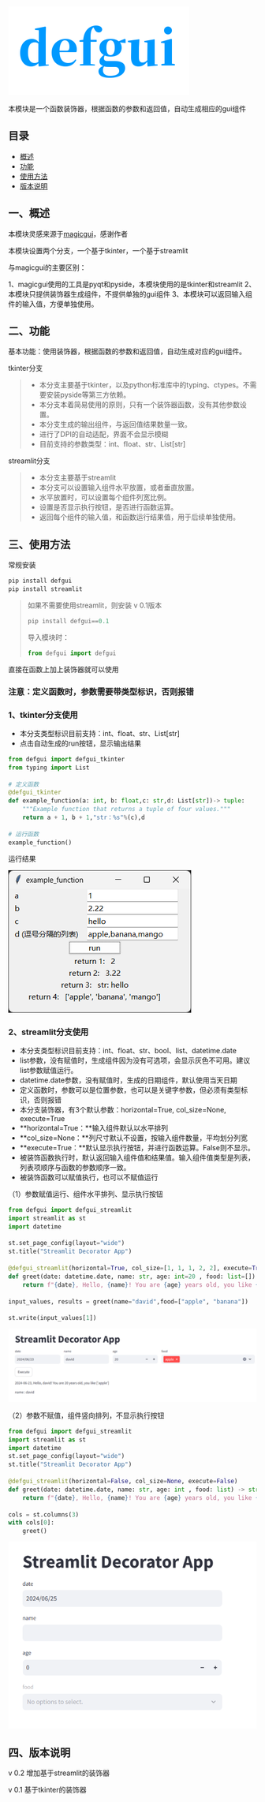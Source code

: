 ![logo](logo.png)

本模块是一个函数装饰器，根据函数的参数和返回值，自动生成相应的gui组件

## 目录
* [概述](README-zh.md#一、概述)
* [功能](README-zh.md#二、功能)
* [使用方法](README-zh.md#三、使用方法)
* [版本说明](README-zh.md#四、版本说明)

## 一、概述
本模块灵感来源于[magicgui](https://github.com/pyapp-kit/magicgui)，感谢作者

本模块设置两个分支，一个基于tkinter，一个基于streamlit

与magicgui的主要区别：

1、magicgui使用的工具是pyqt和pyside，本模块使用的是tkinter和streamlit
2、本模块只提供装饰器生成组件，不提供单独的gui组件
3、本模块可以返回输入组件的输入值，方便单独使用。

## 二、功能
基本功能：使用装饰器，根据函数的参数和返回值，自动生成对应的gui组件。

tkinter分支
> 	- 本分支主要基于tkinter，以及python标准库中的typing、ctypes。不需要安装pyside等第三方依赖。
> 	- 本分支本着简易使用的原则，只有一个装饰器函数，没有其他参数设置。
> 	- 本分支生成的输出组件，与返回值结果数量一致。
> 	- 进行了DPI的自动适配，界面不会显示模糊
> 	- 目前支持的参数类型：int、float、str、List[str]

streamlit分支
> 	- 本分支主要基于streamlit
> 	- 本分支可以设置输入组件水平放置，或者垂直放置。
> 	- 水平放置时，可以设置每个组件列宽比例。
> 	- 设置是否显示执行按钮，是否进行函数运算。
> 	- 返回每个组件的输入值，和函数运行结果值，用于后续单独使用。

## 三、使用方法
常规安装
```python
pip install defgui
pip install streamlit
```

>如果不需要使用streamlit，则安装 v 0.1版本
>```python
>pip install defgui==0.1
>```
>导入模块时：
>```python
>from defgui import defgui
>```


直接在函数上加上装饰器就可以使用

### 注意：定义函数时，参数需要带类型标识，否则报错

### 1、tkinter分支使用

- 本分支类型标识目前支持：int、float、str、List[str]
- 点击自动生成的run按钮，显示输出结果

```python
from defgui import defgui_tkinter
from typing import List

# 定义函数
@defgui_tkinter
def example_function(a: int, b: float,c: str,d: List[str])-> tuple:
	"""Example function that returns a tuple of four values."""
	return a + 1, b + 1,"str：%s"%(c),d

# 运行函数
example_function()
```
运行结果

![png](result.png)

### 2、streamlit分支使用

- 本分支类型标识目前支持：int、float、str、bool、list、datetime.date
- list参数，没有赋值时，生成组件因为没有可选项，会显示灰色不可用。建议list参数赋值运行。
- datetime.date参数，没有赋值时，生成的日期组件，默认使用当天日期
- 定义函数时，参数可以是位置参数，也可以是关键字参数，但必须有类型标识，否则报错
- 本分支装饰器，有3个默认参数：horizontal=True, col_size=None, execute=True
- **horizontal=True：**输入组件默认以水平排列
- **col_size=None：**列尺寸默认不设置，按输入组件数量，平均划分列宽
- **execute=True：**默认显示执行按钮，并进行函数运算。False则不显示。
- 被装饰函数执行时，默认返回输入组件值和结果值。输入组件值类型是列表，列表项顺序与函数的参数顺序一致。
- 被装饰函数可以赋值执行，也可以不赋值运行

（1）参数赋值运行、组件水平排列、显示执行按钮
```python
from defgui import defgui_streamlit
import streamlit as st
import datetime

st.set_page_config(layout="wide")
st.title("Streamlit Decorator App")

@defgui_streamlit(horizontal=True, col_size=[1, 1, 1, 2, 2], execute=True)
def greet(date: datetime.date, name: str, age: int=20 , food: list=[]) -> str:
	return f"{date}, Hello, {name}! You are {age} years old, you like {food}"

input_values, results = greet(name="david",food=["apple", "banana"])

st.write(input_values[1])

```
![png](defgui_streamlit_h.png)

（2）参数不赋值，组件竖向排列，不显示执行按钮
```python
from defgui import defgui_streamlit
import streamlit as st
import datetime
st.set_page_config(layout="wide")
st.title("Streamlit Decorator App")

@defgui_streamlit(horizontal=False, col_size=None, execute=False)
def greet(date: datetime.date, name: str, age: int , food: list) -> str:
	return f"{date}, Hello, {name}! You are {age} years old, you like {food}"

cols = st.columns(3)
with cols[0]:
	greet()

```
![png](defgui_streamlit_c.png)

## 四、版本说明

v 0.2
增加基于streamlit的装饰器

v 0.1
基于tkinter的装饰器
